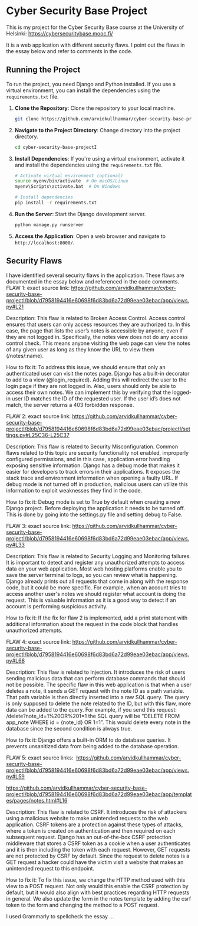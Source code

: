 # Cyber Security Base Project

This is my project for the Cyber Security Base course at the University of Helsinki: https://cybersecuritybase.mooc.fi/

It is a web application with different security flaws. I point out the flaws in the essay below and refer to comments in the code.

## Running the Project

To run the project, you need Django and Python installed. If you use a virtual environment, you can install the dependencies using the `requirements.txt` file.

1. **Clone the Repository**: Clone the repository to your local machine.

   ```sh
   git clone https://github.com/arvidkullhammar/cyber-security-base-projectI.git
   ```

2. **Navigate to the Project Directory**: Change directory into the project directory.

   ```sh
   cd cyber-security-base-projectI
   ```

3. **Install Dependencies**: If you're using a virtual environment, activate it and install the dependencies using the `requirements.txt` file.

   ```sh
   # Activate virtual environment (optional)
   source myenv/bin/activate  # On macOS/Linux
   myenv\Scripts\activate.bat  # On Windows

   # Install dependencies
   pip install -r requirements.txt
   ```

4. **Run the Server**: Start the Django development server.

   ```sh
   python manage.py runserver
   ```

5. **Access the Application**: Open a web browser and navigate to `http://localhost:8000/`.

## Security Flaws

I have identified several security flaws in the application. These flaws are documented in the essay below and referenced in the code comments.
FLAW 1:
exact source link: https://github.com/arvidkullhammar/cyber-security-base-projectI/blob/d7958194416e60698f6d83bd6a72d99eae03ebac/app/views.py#L21

Description: 
This flaw is related to Broken Access Control. Access control ensures that users can only access resources they are authorized to.
In this case, the page that lists the user’s notes is accessible by anyone, even if they are not logged in.
Specifically, the notes view does not do any access control check. This means anyone visiting the web page can view the notes of any given user as long as they know the URL to view them (/notes/:name).

How to fix it: To address this issue, we should ensure that only an authenticated user can visit the notes page. Django has a built-in decorator to add to a view (@login_required).
Adding this will redirect the user to the login page if they are not logged in.
Also, users should only be able to access their own notes. We can implement this by verifying that the logged-in user ID matches the ID of the requested user. 
If the user id’s does not match, the server returns a 403 forbidden response.



FLAW 2:
exact source link: https://github.com/arvidkullhammar/cyber-security-base-projectI/blob/d7958194416e60698f6d83bd6a72d99eae03ebac/projectI/settings.py#L25C36-L25C37

Description: This flaw is related to Security Misconfiguration. Common flaws related to this topic are security functionality not enabled, improperly configured permissions, and in this case, application error handling exposing sensitive information. 
Django has a debug mode that makes it easier for developers to track errors in their applications. It exposes the stack trace and environment information when opening a faulty URL. If debug mode is not turned off in production, malicious users can utilize this information to exploit weaknesses they find in the code.

How to fix it: Debug mode is set to True by default when creating a new Django project. Before deploying the application it needs to be turned off. This is done by going into the settings.py file and setting debug to False.


FLAW 3:
exact source link: https://github.com/arvidkullhammar/cyber-security-base-projectI/blob/d7958194416e60698f6d83bd6a72d99eae03ebac/app/views.py#L33
 
Description: This flaw is related to Security Logging and Monitoring failures. It is important to detect and register any unauthorized attempts to access data on your web application. Most web hosting platforms enable you to save the server terminal to logs, so you can review what is happening. Django already prints out all requests that come in along with the response code, but it could be more specific. For example, when an account tries to access another user's notes we should register what account is doing the request. This is valuable information as it is a good way to detect if an account is performing suspicious activity.

How to fix it: If the fix for flaw 2 is implemented, add a print statement with additional information about the request in the code block that handles unauthorized attempts.

FLAW 4:
exact source link: https://github.com/arvidkullhammar/cyber-security-base-projectI/blob/d7958194416e60698f6d83bd6a72d99eae03ebac/app/views.py#L68
 
Description: This flaw is related to Injection. It introduces the risk of users sending malicious data that can perform database commands that should not be possible. The specific flaw in this web application is that when a user deletes a note, it sends a GET request with the note ID as a path variable. That path variable is then directly inserted into a raw SQL query. The query is only supposed to delete the note related to the ID, but with this flaw, more data can be added to the query. 
For example, if you send this request: /delete?note_id=1%20OR%201=1 the SQL query will be "DELETE FROM app_note WHERE id = {note_id} OR 1=1”. 
This would delete every note in the database since the second condition is always true.

How to fix it: Django offers a built-in ORM to do database queries. It prevents unsanitized data from being added to the database operation. 



FLAW 5:
exact source links:  https://github.com/arvidkullhammar/cyber-security-base-projectI/blob/d7958194416e60698f6d83bd6a72d99eae03ebac/app/views.py#L59

https://github.com/arvidkullhammar/cyber-security-base-projectI/blob/d7958194416e60698f6d83bd6a72d99eae03ebac/app/templates/pages/notes.html#L16

 
Description: This flaw is related to CSRF. It introduces the risk of attackers using a malicious website to make unintended requests to the web application. CSRF tokens are a protection against these types of attacks, where a token is created on authentication and then required on each subsequent request. Django has an out-of-the-box CSRF protection middleware that stores a CSRF token as a cookie when a user authenticates and it is then including the token with each request. However, GET requests are not protected by CSRF by default. Since the request to delete notes is a GET request a hacker could have the victim visit a website that makes an unintended request to this endpoint.

How to fix it: To fix this issue, we change the HTTP method used with this view to a POST request. Not only would this enable the CSRF protection by default, but it would also align with best practices regarding HTTP requests in general. We also update the form in the notes template by adding the csrf token to the form and changing the method to a POST request.


I used Grammarly to spellcheck the essay
...
